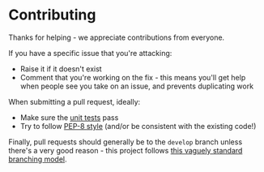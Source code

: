 # Contributing

Thanks for helping - we appreciate contributions from everyone.

If you have a specific issue that you're attacking:
* Raise it if it doesn't exist
* Comment that you're working on the fix - this means you'll get help when people see you take on an issue, and prevents duplicating work

When submitting a pull request, ideally:
* Make sure the [unit tests](/tests/README.md) pass
* Try to follow [PEP-8 style](https://www.python.org/dev/peps/pep-0008/) (and/or be consistent with the existing code!)

Finally, pull requests should generally be to the `develop` branch unless there's a very good reason - this project follows [this vaguely standard branching model](http://nvie.com/posts/a-successful-git-branching-model/).
